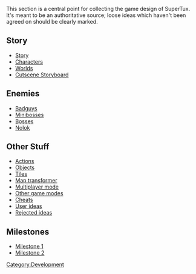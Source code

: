 This section is a central point for collecting the game design of SuperTux. It's meant to be an authoritative source; loose ideas which haven't been agreed on should be clearly marked.

Story
-----

-   [Story](Story "wikilink")
-   [Characters](Characters "wikilink")
-   [Worlds](Worlds "wikilink")
-   [Cutscene Storyboard](Cutscene_Storyboard "wikilink")

Enemies
-------

-   [Badguys](Badguys "wikilink")
-   [Minibosses](Minibosses "wikilink")
-   [Bosses](Bosses "wikilink")
-   [Nolok](Nolok "wikilink")

Other Stuff
-----------

-   [Actions](Actions "wikilink")
-   [Objects](Objects "wikilink")
-   [Tiles](Tiles "wikilink")
-   [Map transformer](Map_transformer "wikilink")
-   [Multiplayer mode](Multiplayer_mode "wikilink")
-   [Other game modes](Other_game_modes "wikilink")
-   [Cheats](Cheats "wikilink")
-   [User ideas](User_ideas "wikilink")
-   [Rejected ideas](Rejected_ideas "wikilink")

Milestones
----------

-   [Milestone 1](Milestone_1 "wikilink")
-   [Milestone 2](Milestone_2 "wikilink")

<Category:Development>
